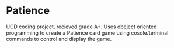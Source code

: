 # Patience
UCD coding project, recieved grade A+.
Uses obeject oriented programming to create a Patience card game using cosole/terminal commands to control and display the game.
